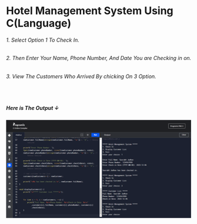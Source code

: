 <h1>Hotel Management System Using C(Language)</h1>

<h6>1. Select Option 1 To Check In.</h6>
<h6>2. Then Enter Your Name, Phone Number, And Date You are Checking in on.</h6>
<h6>3. View The Customers Who Arrived By chicking On 3 Option.</h6>
<br/>
<h5>Here is The Output &#8595;</h5>
<img src="Screenshot 2024-06-18 190553.png" placeholder="Img">
